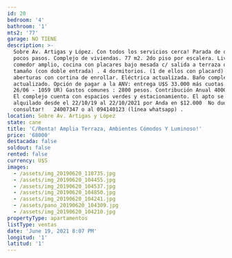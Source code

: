 ```yaml
---
id: 20
bedroom: '4'
bathroom: '1'
mts2: '77'
garage: NO TIENE
description: >-
  Sobre Av. Artigas y López. Con todos los servicios cerca! Parada de ómnibus a
  pocos pasos. Complejo de viviendas. 77 m2. 2do piso por escalera. Living
  comedor amplio, cocina con placares bajo mesada c/ salida a terraza de buen
  tamaño (con doble entrada) . 4 dormitorios. (1 de ellos con placard) Todas las
  aberturas con cortina de enrollar. Eléctrica actualizada. Baño completo,
  actualizado. Opción de pagar a la ANV: entrega U$S 33.000 más cuotas (Deuda al
  26/06 - 1059 UR) Gastos comunes : 2800 pesos. Contribución Anual 4000 pesos. 
  El complejo cuenta con espacios verdes y estacionamiento. El apto se encuentra
  alquilado desde el 22/10/19 al 22/10/2021 por Anda en $12.000  No dudes en
  consultar!   24007347 o al 094140123 (línea whatsapp) . 
location: Sobre Av. Artigas y López
state: cane
title: 'C/Renta! Amplia Terraza, Ambientes Cómodos Y Luminoso!'
price: '68000'
destacada: false
soldout: false
rented: false
currency: U$S
images:
  - /assets/img_20190620_110735.jpg
  - /assets/img_20190620_104455.jpg
  - /assets/img_20190620_104537.jpg
  - /assets/img_20190620_104850.jpg
  - /assets/img_20190620_104241.jpg
  - /assets/pano_20190620_104309.jpg
  - /assets/img_20190620_104210.jpg
propertyType: apartamentos
listType: ventas
date: 'June 19, 2021 8:07 PM'
longitud: '1'
latitud: '1'
---
```


